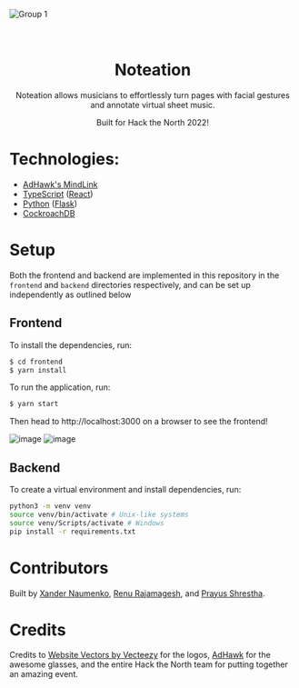 ![Group 1](https://user-images.githubusercontent.com/33139843/190897807-dba2bc8a-6984-4595-87cd-9cd86d336006.jpg)


<h1 align="center">
  <br />
  Noteation
</h1>

<p align="center">
 Noteation allows musicians to effortlessly turn pages with facial gestures and annotate virtual sheet music. 
</p>

<p align="center">
 Built for Hack the North 2022!
</p>

# Technologies: 
- [AdHawk's MindLink](https://sites.google.com/adhawkmicrosystems.com/hack-the-north-help-center/hardware) 
- [TypeScript](https://www.typescriptlang.org/) ([React](https://reactjs.org/))
- [Python](https://www.python.org/) ([Flask](https://flask.palletsprojects.com/en/2.2.x/))
- [CockroachDB](https://www.cockroachlabs.com/)

# Setup

Both the frontend and backend are implemented in this repository in the ``frontend`` and ``backend`` directories respectively, and can be set up independently as outlined below

## Frontend

To install the dependencies, run: 

```sh
$ cd frontend
$ yarn install
```

To run the application, run: 
```sh
$ yarn start
```

Then head to http://localhost:3000 on a browser to see the frontend! 

![image](https://user-images.githubusercontent.com/33139843/190898131-d1b78b2c-0623-490d-8146-6a70f017e886.png)
![image](https://user-images.githubusercontent.com/33139843/190898212-8f785c02-1b75-49ca-8078-90682cf662df.png)

 
## Backend

To create a virtual environment and install dependencies, run:
```sh
python3 -m venv venv
source venv/bin/activate # Unix-like systems
source venv/Scripts/activate # Windows
pip install -r requirements.txt
```

# Contributors
Built by [Xander Naumenko](https://www.linkedin.com/in/xander-naumenko/), [Renu Rajamagesh](https://www.linkedin.com/in/renu-rajamagesh/), and [Prayus Shrestha](https://www.linkedin.com/in/prayus-shrestha/). 


# Credits
Credits to <a href="https://www.vecteezy.com/free-vector/website">Website Vectors by Vecteezy</a> for the logos, [AdHawk](https://www.adhawkmicrosystems.com) for the awesome glasses, and the entire Hack the North team for putting together an amazing event. 



